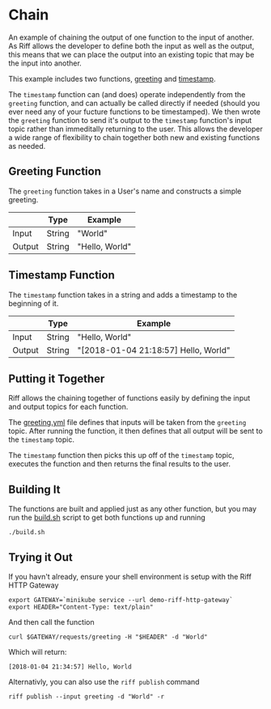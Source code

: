 Chain
===

An example of chaining the output of one function to the input of another. As Riff allows the developer to define both the input as well as the output, this means that we can place the output into an existing topic that may be the input into another.

This example includes two functions, [greeting](https://github.com/BrianMMcClain/riff-demos/tree/master/functions/chain/greeting) and [timestamp](https://github.com/BrianMMcClain/riff-demos/tree/master/functions/chain/timestamp). 

The `timestamp` function can (and does) operate independently from the `greeting` function, and can actually be called directly if needed (should you ever need any of your fucture functions to be timestamped). We then wrote the `greeting` function to send it's output to the `timestamp` function's input topic rather than immeditally returning to the user. This allows the developer a wide range of flexibility to chain together both new and existing functions as needed.

Greeting Function
---

The `greeting` function takes in a User's name and constructs a simple greeting.

|     | Type  | Example      |
|-----|-------|--------------|
|Input |String|"World"       |
|Output|String|"Hello, World"|

Timestamp Function
---

The `timestamp` function takes in a string and adds a timestamp to the beginning of it.

|     | Type  | Example                            |
|-----|-------|------------------------------------|
|Input |String|"Hello, World"                      |
|Output|String|"[2018-01-04 21:18:57] Hello, World"|

Putting it Together
---
Riff allows the chaining together of functions easily by defining the input and output topics for each function.

The [greeting.yml](https://github.com/BrianMMcClain/riff-demos/tree/master/functions/chain/greeting/greeting.yml) file defines that inputs will be taken from the `greeting` topic. After running the function, it then defines that all output will be sent to the `timestamp` topic.

The `timestamp` function then picks this up off of the `timestamp` topic, executes the function and then returns the final results to the user.

Building It
---
The functions are built and applied just as any other function, but you may run the [build.sh](https://github.com/BrianMMcClain/riff-demos/tree/master/functions/chain/build.sh) script to get both functions up and running

```
./build.sh
```

Trying it Out
---
If you havn't already, ensure your shell environment is setup with the Riff HTTP Gateway
```
export GATEWAY=`minikube service --url demo-riff-http-gateway`
export HEADER="Content-Type: text/plain"
```

And then call the function
```
curl $GATEWAY/requests/greeting -H "$HEADER" -d "World"
```

Which will return:
```
[2018-01-04 21:34:57] Hello, World
```

Alternativly, you can also use the `riff publish` command

```
riff publish --input greeting -d "World" -r
```